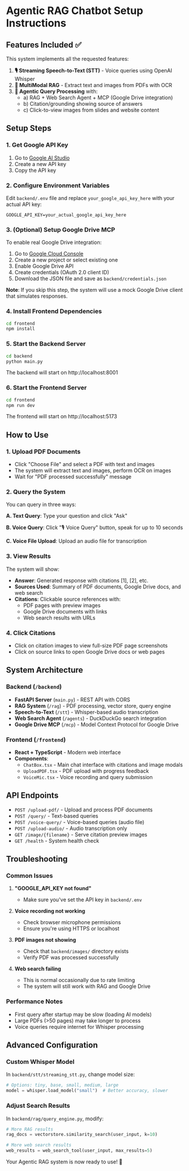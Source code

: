 # Agentic RAG Chatbot Setup Instructions

## Features Included ✅

This system implements all the requested features:

1. **🎙️ Streaming Speech-to-Text (STT)** - Voice queries using OpenAI Whisper
2. **📄 MultiModal RAG** - Extract text and images from PDFs with OCR
3. **🤖 Agentic Query Processing** with:
   - a) RAG + Web Search Agent + MCP (Google Drive integration)
   - b) Citation/grounding showing source of answers
   - c) Click-to-view images from slides and website content

## Setup Steps

### 1. Get Google API Key

1. Go to [Google AI Studio](https://makersuite.google.com/app/apikey)
2. Create a new API key
3. Copy the API key

### 2. Configure Environment Variables

Edit `backend/.env` file and replace `your_google_api_key_here` with your actual API key:

```
GOOGLE_API_KEY=your_actual_google_api_key_here
```

### 3. (Optional) Setup Google Drive MCP

To enable real Google Drive integration:

1. Go to [Google Cloud Console](https://console.cloud.google.com/)
2. Create a new project or select existing one
3. Enable Google Drive API
4. Create credentials (OAuth 2.0 client ID)
5. Download the JSON file and save as `backend/credentials.json`

**Note**: If you skip this step, the system will use a mock Google Drive client that simulates responses.

### 4. Install Frontend Dependencies

```bash
cd frontend
npm install
```

### 5. Start the Backend Server

```bash
cd backend
python main.py
```

The backend will start on http://localhost:8001

### 6. Start the Frontend Server

```bash
cd frontend
npm run dev
```

The frontend will start on http://localhost:5173

## How to Use

### 1. Upload PDF Documents

- Click "Choose File" and select a PDF with text and images
- The system will extract text and images, perform OCR on images
- Wait for "PDF processed successfully" message

### 2. Query the System

You can query in three ways:

**A. Text Query**: Type your question and click "Ask"

**B. Voice Query**: Click "🎙️ Voice Query" button, speak for up to 10 seconds

**C. Voice File Upload**: Upload an audio file for transcription

### 3. View Results

The system will show:

- **Answer**: Generated response with citations [1], [2], etc.
- **Sources Used**: Summary of PDF documents, Google Drive docs, and web search
- **Citations**: Clickable source references with:
  - PDF pages with preview images
  - Google Drive documents with links
  - Web search results with URLs

### 4. Click Citations

- Click on citation images to view full-size PDF page screenshots
- Click on source links to open Google Drive docs or web pages

## System Architecture

### Backend (`/backend`)

- **FastAPI Server** (`main.py`) - REST API with CORS
- **RAG System** (`/rag`) - PDF processing, vector store, query engine
- **Speech-to-Text** (`/stt`) - Whisper-based audio transcription
- **Web Search Agent** (`/agents`) - DuckDuckGo search integration
- **Google Drive MCP** (`/mcp`) - Model Context Protocol for Google Drive

### Frontend (`/frontend`)

- **React + TypeScript** - Modern web interface
- **Components**:
  - `ChatBox.tsx` - Main chat interface with citations and image modals
  - `UploadPDF.tsx` - PDF upload with progress feedback
  - `VoiceMic.tsx` - Voice recording and query submission

## API Endpoints

- `POST /upload-pdf/` - Upload and process PDF documents
- `POST /query/` - Text-based queries
- `POST /voice-query/` - Voice-based queries (audio file)
- `POST /upload-audio/` - Audio transcription only
- `GET /image/{filename}` - Serve citation preview images
- `GET /health` - System health check

## Troubleshooting

### Common Issues

1. **"GOOGLE_API_KEY not found"**

   - Make sure you've set the API key in `backend/.env`

2. **Voice recording not working**

   - Check browser microphone permissions
   - Ensure you're using HTTPS or localhost

3. **PDF images not showing**

   - Check that `backend/images/` directory exists
   - Verify PDF was processed successfully

4. **Web search failing**
   - This is normal occasionally due to rate limiting
   - The system will still work with RAG and Google Drive

### Performance Notes

- First query after startup may be slow (loading AI models)
- Large PDFs (>50 pages) may take longer to process
- Voice queries require internet for Whisper processing

## Advanced Configuration

### Custom Whisper Model

In `backend/stt/streaming_stt.py`, change model size:

```python
# Options: tiny, base, small, medium, large
model = whisper.load_model("small")  # Better accuracy, slower
```

### Adjust Search Results

In `backend/rag/query_engine.py`, modify:

```python
# More RAG results
rag_docs = vectorstore.similarity_search(user_input, k=10)

# More web search results
web_results = web_search_tool(user_input, max_results=5)
```

Your Agentic RAG system is now ready to use! 🚀
